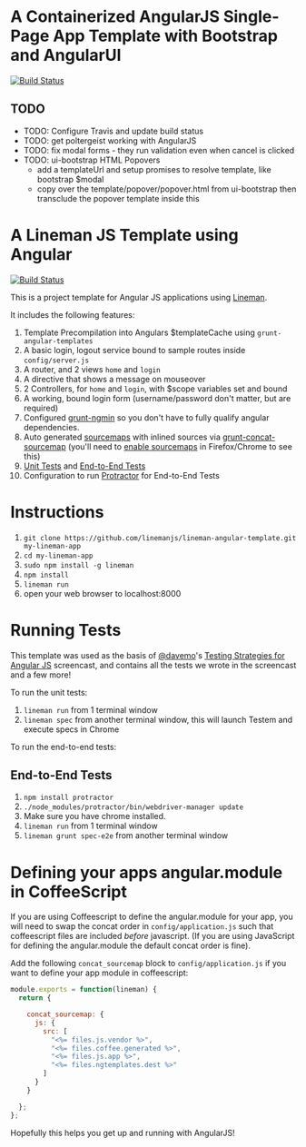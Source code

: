 # A Containerized AngularJS Single-Page App Template with Bootstrap and AngularUI

[![Build Status](https://travis-ci.org/linemanjs/lineman-angular-template.png?branch=master)](https://travis-ci.org/linemanjs/lineman-angular-template)

## TODO
- TODO: Configure Travis and update build status
- TODO: get poltergeist working with AngularJS
- TODO: fix modal forms - they run validation even when cancel is clicked
- TODO: ui-bootstrap HTML Popovers 
  - add a templateUrl and setup promises to resolve template, like bootstrap $modal
  - copy over the template/popover/popover.html from ui-bootstrap then transclude the popover template inside this

# A Lineman JS Template using Angular

[![Build Status](https://travis-ci.org/linemanjs/lineman-angular-template.png?branch=master)](https://travis-ci.org/linemanjs/lineman-angular-template)

This is a project template for Angular JS applications using [Lineman](http://www.linemanjs.com).

It includes the following features:

1. Template Precompilation into Angulars $templateCache using `grunt-angular-templates`
2. A basic login, logout service bound to sample routes inside `config/server.js`
3. A router, and 2 views `home` and `login`
4. A directive that shows a message on mouseover
5. 2 Controllers, for `home` and `login`, with $scope variables set and bound
6. A working, bound login form (username/password don't matter, but are required)
7. Configured [grunt-ngmin](https://github.com/btford/grunt-ngmin) so you don't have to fully qualify angular dependencies.
8. Auto generated [sourcemaps](http://www.html5rocks.com/en/tutorials/developertools/sourcemaps/) with inlined sources via [grunt-concat-sourcemap](https://github.com/kozy4324/grunt-concat-sourcemap) (you'll need to [enable sourcemaps](http://cl.ly/image/1d0X2z2u1E3b) in Firefox/Chrome to see this)
9. [Unit Tests](https://github.com/linemanjs/lineman-angular-template/tree/master/spec) and [End-to-End Tests](https://github.com/linemanjs/lineman-angular-template/tree/master/spec-e2e)
10. Configuration to run [Protractor](https://github.com/juliemr/protractor) for End-to-End Tests

# Instructions

1. `git clone https://github.com/linemanjs/lineman-angular-template.git my-lineman-app`
2. `cd my-lineman-app`
3. `sudo npm install -g lineman`
4. `npm install`
5. `lineman run`
6. open your web browser to localhost:8000

# Running Tests

This template was used as the basis of [@davemo](http://www.github.com/davemo)'s [Testing Strategies for Angular JS](http://www.youtube.com/watch?v=UYVcY9EJcRs) screencast, and contains all the tests we wrote in the screencast and a few more!

To run the unit tests:

1. `lineman run` from 1 terminal window
2. `lineman spec` from another terminal window, this will launch Testem and execute specs in Chrome

To run the end-to-end tests:

## End-to-End Tests

1. `npm install protractor`
2. `./node_modules/protractor/bin/webdriver-manager update`
3. Make sure you have chrome installed.
4. `lineman run` from 1 terminal window
5. `lineman grunt spec-e2e` from another terminal window

# Defining your apps angular.module in CoffeeScript

If you are using Coffeescript to define the angular.module for your app, you will need to swap the concat order in `config/application.js` such that coffeescript files are included _before_ javascript. (If you are using JavaScript for defining the angular.module the default concat order is fine).

Add the following `concat_sourcemap` block to `config/application.js` if you want to define your app module in coffeescript:

```javascript
module.exports = function(lineman) {
  return {

    concat_sourcemap: {
      js: {
        src: [
          "<%= files.js.vendor %>",
          "<%= files.coffee.generated %>",
          "<%= files.js.app %>",
          "<%= files.ngtemplates.dest %>"
        ]
      }
    }

  };
};
```

Hopefully this helps you get up and running with AngularJS!
